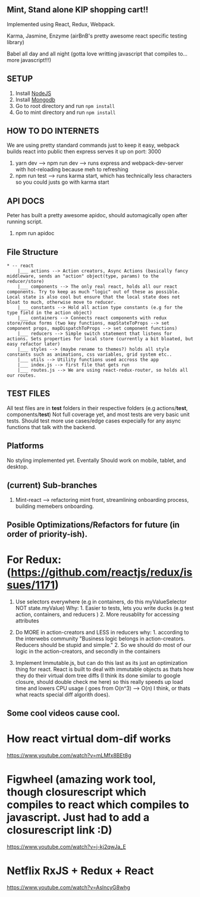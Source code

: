 ## Mint, Stand alone KIP shopping cart!!

Implemented using React, Redux, Webpack.

Karma, Jasmine, Enzyme (airBnB's pretty awesome react specific testing library)

Babel all day and all night (gotta love writting javascript that compiles to... more javascript!!!)

## SETUP

1. Install [NodeJS](nodejs.org)
2. Install [Mongodb](mongodb.com)
3. Go to root directory and run `npm install`
4. Go to mint directory and run `npm install`

## HOW TO DO INTERNETS
We are using pretty standard commands just to keep it easy, webpack builds react into public then express serves it up on port: 3000

1. yarn dev --> npm run dev --> runs express and webpack-dev-server with hot-reloading because meh to refreshing
2. npm run test --> runs karma start, which has technically less characters so you could justs go with karma start 

## API DOCS
Peter has built a pretty awesome apidoc, should automagically open after running script.

1. npm run apidoc

## File Structure

	* -- react
		|___ actions --> Action creators, Async Actions (basically fancy middleware, sends an "action" object(type, params) to the reducer/store)
		|___ components --> The only real react, holds all our react components. Try to keep as much "logic" out of these as possible. Local state is also cool but ensure that the local state does not bloat to much, otherwise move to reducer.
		|___ constants --> Hold all action type constants (e.g for the type field in the action object)
		|___ containers --> Connects react components with redux store/redux forms (two key functions, mapStateToProps --> set component props, mapDispatchToProps --> set component functions)
		|___ reducers --> Simple switch statement that listens for actions. Sets properties for local store (currently a bit bloated, but easy refactor later)
		|___ styles --> (maybe rename to themes?) holds all style constants such as animations, css variables, grid system etc..
		|___ utils --> Utility functions used accross the app
		|___ index.js --> first file that gets run
		|___ routes.js --> We are using react-redux-router, so holds all our routes. 

## TEST FILES

All test files are in __test__ folders in their respective folders (e.g actions/__test__, components/__test__)
Not full coverage yet, and most tests are very basic unit tests. Should test more use cases/edge cases expecially for any async functions that talk with the backend.

## Platforms

No styling implemented yet.
Eventally Should work on mobile, tablet, and desktop.

## (current) Sub-branches

1. Mint-react --> refactoring mint front, streamlining onboarding process, building memebers onboarding.

## Posible Optimizations/Refactors for future (in order of priority-ish).

# For Redux: (https://github.com/reactjs/redux/issues/1171)
1. Use selectors everywhere (e.g in containers, do this myValueSelector NOT state.myValue)
	Why: 
		1. Easier to tests, lets you write ducks (e.g test action, containers, and reducers )
		2. More reusablity for accessing attributes

2. Do MORE in action-creators and LESS in reducers
	why:
		1. according to the interwebs community "Business logic belongs in action-creators. Reducers should be stupid and simple."
		2. So we should do most of our logic in the action-creators, and secondly in the containers

3. Implement Immutable.js, but can do this last as its just an optimization thing for react. React is built to deal with immutable objects as thats how they do their virtual dom tree diffs (I think its done similar to google closure, should double check me here) so this really speeds up load time and lowers CPU usage ( goes from O(n^3) --> O(n) I think, or thats what reacts special diff algorith does). 

## Some cool videos cause cool.

# How react virtual dom-dif works
https://www.youtube.com/watch?v=mLMfx8BEt8g

# Figwheel (amazing work tool, though closurescript which compiles to react which compiles to javascript. Just had to add a closurescript link :D)
https://www.youtube.com/watch?v=j-kj2qwJa_E

# Netflix RxJS + Redux + React
https://www.youtube.com/watch?v=AslncyG8whg





